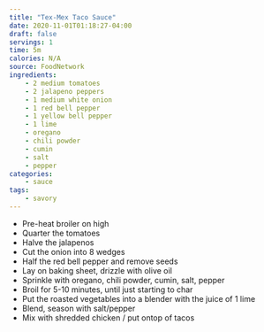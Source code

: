 ```yaml
---
title: "Tex-Mex Taco Sauce"
date: 2020-11-01T01:18:27-04:00
draft: false
servings: 1
time: 5m
calories: N/A
source: FoodNetwork
ingredients:
    - 2 medium tomatoes
    - 2 jalapeno peppers
    - 1 medium white onion
    - 1 red bell pepper
    - 1 yellow bell pepper
    - 1 lime
    - oregano
    - chili powder
    - cumin
    - salt 
    - pepper
categories:
    - sauce
tags:
    - savory
---
```


* Pre-heat broiler on high
* Quarter the tomatoes
* Halve the jalapenos
* Cut the onion into 8 wedges
* Half the red bell pepper and remove seeds
* Lay on baking sheet, drizzle with olive oil
* Sprinkle with oregano, chili powder, cumin, salt, pepper
* Broil for 5-10 minutes, until just starting to char
* Put the roasted vegetables into a blender with the juice of 1 lime
* Blend, season with salt/pepper
* Mix with shredded chicken / put ontop of tacos
